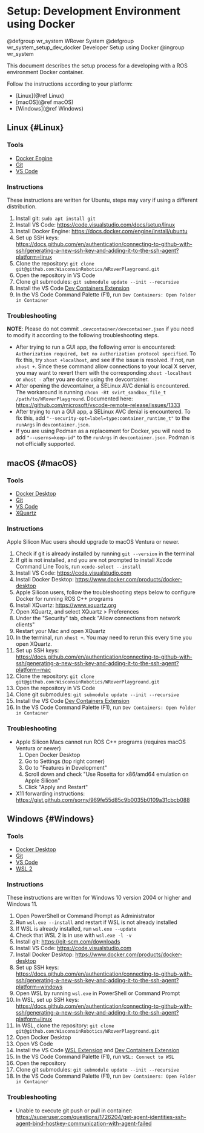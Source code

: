 # Setup: Development Environment using Docker

@defgroup wr_system WRover System
@defgroup wr_system_setup_dev_docker Developer Setup using Docker
@ingroup wr_system

This document describes the setup process for a developing with a ROS environment Docker container.

Follow the instructions according to your platform:

* [Linux](@ref Linux)
* [macOS](@ref macOS)
* [Windows](@ref Windows)

## Linux {#Linux}

### Tools

* [Docker Engine](https://docs.docker.com/engine)
* [Git](https://git-scm.com)
* [VS Code](https://code.visualstudio.com)

### Instructions

These instructions are written for Ubuntu, steps may vary if using a different distribution.

1. Install git: `sudo apt install git`
2. Install VS Code: https://code.visualstudio.com/docs/setup/linux
3. Install Docker Engine: https://docs.docker.com/engine/install/ubuntu
4. Set up SSH keys: https://docs.github.com/en/authentication/connecting-to-github-with-ssh/generating-a-new-ssh-key-and-adding-it-to-the-ssh-agent?platform=linux
5. Clone the repository: `git clone git@github.com:WisconsinRobotics/WRoverPlayground.git`
6. Open the repository in VS Code
7. Clone git submodules: `git submodule update --init --recursive`
8. Install the VS Code [Dev Containers Extension](https://marketplace.visualstudio.com/items?itemName=ms-vscode-remote.remote-containers)
9. In the VS Code Command Palette (F1), run `Dev Containers: Open Folder in Container`

### Troubleshooting

**NOTE**: Please do not commit `.devcontainer/devcontainer.json` if you need to modify it according to the following troubleshooting steps.

* After trying to run a GUI app, the following error is encountered: `Authorization required, but no authorization protocol specified`.
To fix this, try `xhost +localhost`, and see if the issue is resolved.
If not, run `xhost +`.
Since these command allow connections to your local X server, you may want to revert them with the corresponding `xhost -localhost` or `xhost -` after you are done using the devcontainer.
* After opening the devcontainer, a SELinux AVC denial is encountered.
The workaround is running `chcon -Rt svirt_sandbox_file_t /path/to/WRoverPlayground`.
Documented here: https://github.com/microsoft/vscode-remote-release/issues/1333
* After trying to run a GUI app, a SELinux AVC denial is encountered.
To fix this, add `"--security-opt=label=type:container_runtime_t"` to the `runArgs` in `devcontainer.json`.
* If you are using Podman as a replacement for Docker, you will need to add `"--userns=keep-id"`  to the `runArgs` in `devcontainer.json`.
Podman is not officially supported.

## macOS {#macOS}

### Tools

* [Docker Desktop](https://www.docker.com/products/docker-desktop)
* [Git](https://git-scm.com)
* [VS Code](https://code.visualstudio.com)
* [XQuartz](https://www.xquartz.org)

### Instructions

Apple Silicon Mac users should upgrade to macOS Ventura or newer.

1. Check if git is already installed by running `git --version` in the terminal
2. If git is not installed, and you are not prompted to install Xcode Command Line Tools, run `xcode-select --install`
3. Install VS Code: https://code.visualstudio.com
4. Install Docker Desktop: https://www.docker.com/products/docker-desktop
5. Apple Silicon users, follow the troubleshooting steps below to configure Docker for running ROS C++ programs
6. Install XQuartz: https://www.xquartz.org
7. Open XQuartz, and select XQuartz > Preferences
8. Under the "Security" tab, check "Allow connections from network clients"
9. Restart your Mac and open XQuartz
10. In the terminal, run `xhost +`. You may need to rerun this every time you open XQuartz.
11. Set up SSH keys: https://docs.github.com/en/authentication/connecting-to-github-with-ssh/generating-a-new-ssh-key-and-adding-it-to-the-ssh-agent?platform=mac
12. Clone the repository: `git clone git@github.com:WisconsinRobotics/WRoverPlayground.git`
13. Open the repository in VS Code
14. Clone git submodules: `git submodule update --init --recursive`
15. Install the VS Code [Dev Containers Extension](https://marketplace.visualstudio.com/items?itemName=ms-vscode-remote.remote-containers)
16. In the VS Code Command Palette (F1), run `Dev Containers: Open Folder in Container`

### Troubleshooting

* Apple Silicon Macs cannot run ROS C++ programs (requires macOS Ventura or newer)
    1. Open Docker Desktop
    2. Go to Settings (top right corner)
    3. Go to "Features in Development"
    4. Scroll down and check "Use Rosetta for x86/amd64 emulation on Apple Silicon"
    5. Click "Apply and Restart"
* X11 forwarding instructions: https://gist.github.com/sorny/969fe55d85c9b0035b0109a31cbcb088

## Windows {#Windows}

### Tools

* [Docker Desktop](https://www.docker.com/products/docker-desktop)
* [Git](https://git-scm.com)
* [VS Code](https://code.visualstudio.com)
* [WSL 2](https://learn.microsoft.com/en-us/windows/wsl/install)

### Instructions

These instructions are written for Windows 10 version 2004 or higher and Windows 11.

1. Open PowerShell or Command Prompt as Administrator
2. Run `wsl.exe --install` and restart if WSL is not already installed
3. If WSL is already installed, run `wsl.exe --update`
4. Check that WSL 2 is in use with `wsl.exe -l -v`
5. Install git: https://git-scm.com/downloads
6. Install VS Code: https://code.visualstudio.com
7. Install Docker Desktop: https://www.docker.com/products/docker-desktop
8. Set up SSH keys: https://docs.github.com/en/authentication/connecting-to-github-with-ssh/generating-a-new-ssh-key-and-adding-it-to-the-ssh-agent?platform=windows
9. Open WSL by running `wsl.exe` in PowerShell or Command Prompt
10. In WSL, set up SSH keys: https://docs.github.com/en/authentication/connecting-to-github-with-ssh/generating-a-new-ssh-key-and-adding-it-to-the-ssh-agent?platform=linux
11. In WSL, clone the repository: `git clone git@github.com:WisconsinRobotics/WRoverPlayground.git`
12. Open Docker Desktop
13. Open VS Code
14. Install the VS Code [WSL Extension](https://marketplace.visualstudio.com/items?itemName=ms-vscode-remote.remote-wsl) and [Dev Containers Extension](https://marketplace.visualstudio.com/items?itemName=ms-vscode-remote.remote-containers)
15. In the VS Code Command Palette (F1), run `WSL: Connect to WSL`
16. Open the repository
17. Clone git submodules: `git submodule update --init --recursive`
18. In the VS Code Command Palette (F1), run `Dev Containers: Open Folder in Container`

### Troubleshooting

* Unable to execute git push or pull in container: https://superuser.com/questions/1726204/get-agent-identities-ssh-agent-bind-hostkey-communication-with-agent-failed
